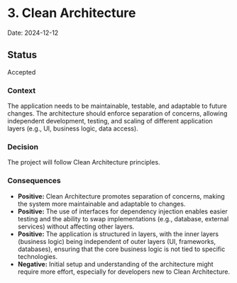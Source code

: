 # 3. Clean Architecture

Date: 2024-12-12

## Status

Accepted

### Context

The application needs to be maintainable, testable, and adaptable to future changes. The architecture should enforce separation of concerns, allowing independent development, testing, and scaling of different application layers (e.g., UI, business logic, data access).

### Decision

The project will follow Clean Architecture principles.

### Consequences

- **Positive:** Clean Architecture promotes separation of concerns, making the system more maintainable and adaptable to changes.
- **Positive:** The use of interfaces for dependency injection enables easier testing and the ability to swap implementations (e.g., database, external services) without affecting other layers.
- **Positive:** The application is structured in layers, with the inner layers (business logic) being independent of outer layers (UI, frameworks, databases), ensuring that the core business logic is not tied to specific technologies.
- **Negative:** Initial setup and understanding of the architecture might require more effort, especially for developers new to Clean Architecture.

